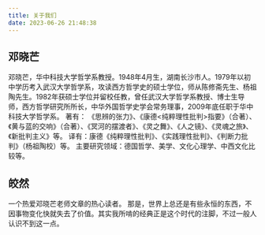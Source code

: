 ```yaml
---
title: 关于我们
date: 2023-06-26 21:48:38
---
```

## 邓晓芒
邓晓芒，华中科技大学哲学系教授。1948年4月生，湖南长沙市人。1979年以初中学历考入武汉大学哲学系，攻读西方哲学史的硕士学位，师从陈修斋先生、杨祖陶先生。1982年获硕士学位并留校任教，曾任武汉大学哲学系教授、博士生导师，西方哲学研究所所长，中华外国哲学史学会常务理事，2009年底任职于华中科技大学哲学系。
著有： 《思辨的张力》、《康德<纯粹理性批判>指要》（合著）、《黄与蓝的交响》（合著）、《冥河的摆渡者》、《灵之舞》、《人之镜》、《灵魂之旅》、《新批判主义》等。
译有：康德《纯粹理性批判》、《实践理性批判》、《判断力批判》（杨祖陶校）等。
主要研究领域：德国哲学、美学、文化心理学、中西文化比较等。

## 皎然
一个热爱邓晓芒老师文章的热心读者。
那是，世界上总还是有些永恒的东西，不因事物变化快就失去了价值。其实我所啃的经典正是这个时代的注脚，不过一般人认识不到这一点。
